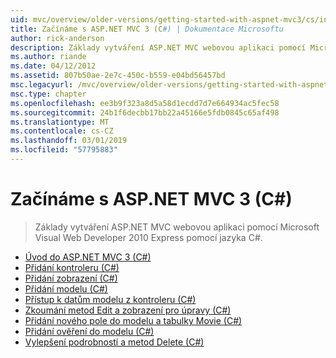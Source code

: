 ```yaml
---
uid: mvc/overview/older-versions/getting-started-with-aspnet-mvc3/cs/index
title: Začínáme s ASP.NET MVC 3 (C#) | Dokumentace Microsoftu
author: rick-anderson
description: Základy vytváření ASP.NET MVC webovou aplikaci pomocí Microsoft Visual Web Developer 2010 Express pomocí jazyka C#.
ms.author: riande
ms.date: 04/12/2012
ms.assetid: 807b50ae-2e7c-450c-b559-e04bd56457bd
msc.legacyurl: /mvc/overview/older-versions/getting-started-with-aspnet-mvc3/cs
msc.type: chapter
ms.openlocfilehash: ee3b9f323a8d5a58d1ecdd7d7e664934ac5fec58
ms.sourcegitcommit: 24b1f6decbb17bb22a45166e5fdb0845c65af498
ms.translationtype: MT
ms.contentlocale: cs-CZ
ms.lasthandoff: 03/01/2019
ms.locfileid: "57795883"
---
```

<a name="getting-started-with-aspnet-mvc-3-c"></a>Začínáme s ASP.NET MVC 3 (C#)
====================
> Základy vytváření ASP.NET MVC webovou aplikaci pomocí Microsoft Visual Web Developer 2010 Express pomocí jazyka C#.


- [Úvod do ASP.NET MVC 3 (C#)](intro-to-aspnet-mvc-3.md)
- [Přidání kontroleru (C#)](adding-a-controller.md)
- [Přidání zobrazení (C#)](adding-a-view.md)
- [Přidání modelu (C#)](adding-a-model.md)
- [Přístup k datům modelu z kontroleru (C#)](accessing-your-models-data-from-a-controller.md)
- [Zkoumání metod Edit a zobrazení pro úpravy (C#)](examining-the-edit-methods-and-edit-view.md)
- [Přidání nového pole do modelu a tabulky Movie (C#)](adding-a-new-field.md)
- [Přidání ověření do modelu (C#)](adding-validation-to-the-model.md)
- [Vylepšení podrobností a metod Delete (C#)](improving-the-details-and-delete-methods.md)
